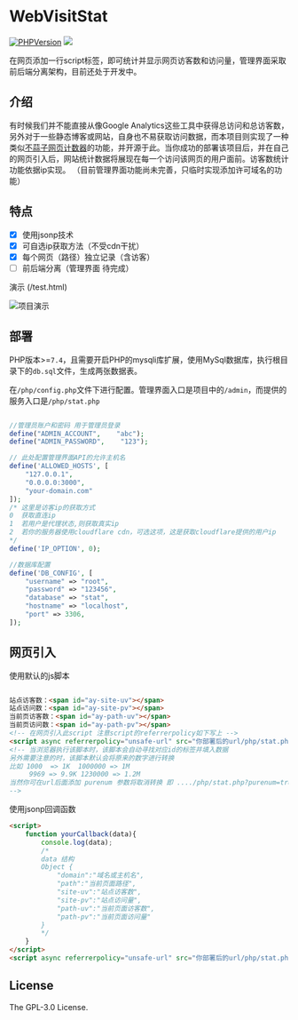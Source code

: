 # WebVisitStat

[![PHPVersion](https://img.shields.io/badge/PHP-v7.4-blue?logo=php&style=flat-square)](https://www.php.net/downloads)
[![](https://img.shields.io/github/license/tianluanchen/WebVisitStat?style=flat-square)](https://github.com/tianluanchen/WebVisitStat/blob/main/LICENSE)

在网页添加一行script标签，即可统计并显示网页访客数和访问量，管理界面采取前后端分离架构，目前还处于开发中。

## 介绍

有时候我们并不能直接从像Google Analytics这些工具中获得总访问和总访客数，另外对于一些静态博客或网站，自身也不易获取访问数据，而本项目则实现了一种类似[不蒜子网页计数器](https://www.google.com/url?sa=t&rct=j&q=&esrc=s&source=web&cd=&cad=rja&uact=8&ved=2ahUKEwjtysTJ-r33AhWYilwKHQSICFIQFnoECAsQAQ&url=https%3A%2F%2Fbusuanzi.ibruce.info%2F&usg=AOvVaw1v9qHLhSebezGd8uFy7bxZ)的功能，并开源于此。当你成功的部署该项目后，并在自己的网页引入后，网站统计数据将展现在每一个访问该网页的用户面前。访客数统计功能依据ip实现。
（目前管理界面功能尚未完善，只临时实现添加许可域名的功能）


## 特点

- [x] 使用jsonp技术
- [x] 可自选ip获取方法（不受cdn干扰）
- [x] 每个网页（路径）独立记录（含访客）
- [ ] 前后端分离（管理界面 待完成）

演示 (/test.html)

![项目演示](https://s3.bmp.ovh/imgs/2022/05/01/7e61059f954205cc.gif)

## 部署

PHP版本>=`7.4`，且需要开启PHP的mysqli库扩展，使用MySql数据库，执行根目录下的`db.sql`文件，生成两张数据表。

在`/php/config.php`文件下进行配置。管理界面入口是项目中的`/admin`，而提供的服务入口是`/php/stat.php`
```php

//管理员账户和密码 用于管理员登录
define("ADMIN_ACCOUNT",    "abc");
define("ADMIN_PASSWORD",    "123");

// 此处配置管理界面API的允许主机名
define('ALLOWED_HOSTS', [
    "127.0.0.1",
    "0.0.0.0:3000",
    "your-domain.com"
]);
/* 这里是访客ip的获取方式
0  获取直连ip
1  若用户是代理状态,则获取真实ip 
2  若你的服务器使用cloudflare cdn，可选这项，这是获取cloudflare提供的用户ip
*/
define('IP_OPTION', 0);

//数据库配置
define('DB_CONFIG', [
    "username" => "root",
    "password" => "123456",
    "database" => "stat",
    "hostname" => "localhost",
    "port" => 3306,
]);
```

## 网页引入

使用默认的js脚本
```html

站点访客数：<span id="ay-site-uv"></span>
站点访问数：<span id="ay-site-pv"></span>
当前页访客数：<span id="ay-path-uv"></span>
当前页访问数：<span id="ay-path-pv"></span>
<!-- 在网页引入此script 注意script的referrerpolicy如下写上 -->
<script async referrerpolicy="unsafe-url" src="你部署后的url/php/stat.php"></script>
<!-- 当浏览器执行该脚本时，该脚本会自动寻找对应id的标签并填入数据 
另外需要注意的时，该脚本默认会将原来的数字进行转换
比如 1000  => 1K  1000000 => 1M
     9969 => 9.9K 1230000 => 1.2M
当然你可在url后面添加 purenum 参数将取消转换 即 ..../php/stat.php?purenum=true
-->
```
使用jsonp回调函数
```html
<script>
    function yourCallback(data){
        console.log(data);
        /*
        data 结构
        Object {
            "domain":"域名或主机名",
            "path":"当前页面路径",
            "site-uv":"站点访客数",
            "site-pv":"站点访问量",
            "path-uv":"当前页面访客数",
            "path-pv":"当前页面访问量"
        }
        */
    }
</script>
<script async referrerpolicy="unsafe-url" src="你部署后的url/php/stat.php?cb=yourCallback"></script>
```

## License

The GPL-3.0 License.

